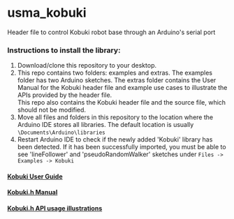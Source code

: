 # usma_kobuki
Header file to control Kobuki robot base through an Arduino's serial port

### Instructions to install the library:
1. Download/clone this repository to your desktop.
2. This repo contains two folders: examples and extras. The examples folder has two Arduino sketches. The extras folder
contains the User Manual for the Kobuki header file and example use cases to illustrate the APIs provided by the header file.   
This repo also contains the Kobuki header file and the source file, which should not be modified. 
3. Move all files and folders in this repository to the location where the Arduino IDE stores all libraries. 
The default location is usually `\Documents\Arduino\libraries`
4. Restart Arduino IDE to check if the newly added 'Kobuki' library has been detected. If it has been successfully imported, you must be able to see 'lineFollower' and 'pseudoRandomWalker' sketches under `Files -> Examples -> Kobuki`


#### [Kobuki User Guide](https://github.com/westpoint-robotics/usma_kobuki/blob/master/Kobuki/extras/Kobuki%20User%20Guide.pdf)
#### [Kobuki.h Manual](https://github.com/westpoint-robotics/usma_kobuki/blob/master/Kobuki/extras/Kobuki%20library%20manual.pdf)
#### [Kobuki.h API usage illustrations](https://github.com/westpoint-robotics/usma_kobuki/blob/master/API%20Illustrations.pdf)
